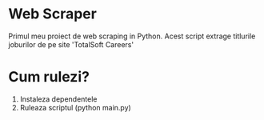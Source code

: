 # Web Scraper

Primul meu proiect de web scraping in Python.
Acest script extrage titlurile joburilor de pe  site 'TotalSoft Careers'

# Cum rulezi?

1. Instaleza dependentele
2. Ruleaza scriptul (python main.py)

